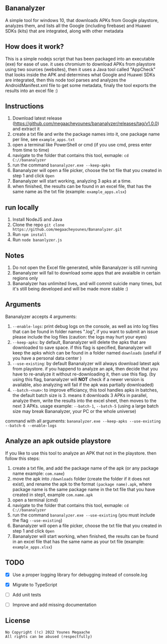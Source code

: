 ## Bananalyzer

A simple tool for windows 10, that downloads APKs from Google playstore, analyzes them, and lists all the Google (including firebase) and Huawei SDKs (kits) that are integrated, along with other metadata

## How does it work?

This is a simple nodejs script that has been packaged into an executable (exe) for ease of use. it uses chromium to download APKs from playstore using two sources (websites), then it uses a Java tool called "AppCheck" that looks inside the APK and determines what Google and Huawei SDKs are integrated, then this node tool parses and analyzes the AndroidManifest.xml file to get some metadata, finaly the tool exports the results into an excel file :)

## Instructions

1.  Download latest release (https://github.com/megaacheyounes/bananalyzer/releases/tag/v1.0.0) and extract it
2.  create a txt file and write the package names into it, one package name per line, see `example_apps.txt`
3.  open a terminal like PowerShell or cmd (if you use cmd, press enter from time to time)
4.  navigate to the folder that contains this tool, exmaple: `cd C://bananalyzer`    
5.  run the command `bananalyzer.exe --keep-apks`   
6.  Bananalyzer will open a file picker, choose the txt file that you created in step 1 and click `Open`   
7.  Bananalyzer will start working, analyzing 3 apks at a time. 
8.  when finished, the results can be found in an excel file, that has the same name as the txt file (example: `example_apps.xlsx`)

## run locally

1. Install NodeJS and Java
2. Clone the repo `git clone https://github.com/megaacheyounes/Bananalyzer.git`
3. Run `npm install`
4. Run `node bananlyzer.js`

## Notes

1.  Do not open the Excel file generated, while Bananalyzer is still running
2.  Bananalyzer will fail to download some apps that are avaialble in certain regions only       
3.  Bananalyzer has unlimited lives, and will commit suicide many times, but it's still being developed and will be made more stable :)  

## Arguments

Bananalyzer accepts 4 arguments: 
1.  `--enable-logs`: print debug logs on the console, as well as into log files that can be found in folder names ".log", if you want to submit an issue please include the log files  (caution: the logs may hurt your eyes)
2.  `--keep-apks`: by default, Bananalyzer will delete the apks that are downloaded to save space. if this flag is specified, Bananalyzer will keep the apks which can be found in a folder named `downloads` (useful if you have a personal data center )      
3.  `--use-existing`: by default Bananalyzer will always download latest apk from playstore. if you happend to analyze an apk, then decide that you have to re-analyze it without re-downloading it, then use this flag. (by using this flag, bananalyzer will **NOT** check if a newer version is available, also analyzing will fail if the apk was partially downloaded)
4.  `--batch-<num>`: to improve efficiancy, this tool handles apks in batches, the default batch size is 3. means it downloads 3 APKs in parallel, analyze them, write the results into the excel sheet, then moves to the next 3 APKs. usage example: `--batch-1`, `--batch-5` (using a large batch size may break Bananalyzer, your PC or the whole universe)

command with all arguments: `bananalyzer.exe --keep-apks --use-existing --batch-6 --enable-logs`

## Analyze an apk outside playstore

If you like to use this tool to analyze an APK that not in the playstore. then follow this steps:

1. create a txt file, and add the package name of the apk (or any package name example: `com.name`)
2. move the apk into `/downloads` folder (create the folder if it does not exist), and rename the apk to the format `(package name).apk`, where package name is the same package name in the txt file that you have created in step1, example `com.name.apk`
3. open a terminal (cmd)
4. navigate to the folder that contains this tool, exmaple: `cd C://bananalyzer`
5. run the command `bananalyzer.exe --use-existing` (you must include the flag `--use-existing`)
6. Bananalyzer will open a file picker, choose the txt file that you created in step 1 and click `Open`
7. Bananalyzer will start working, when finished, the results can be found in an excel file that has the same name as your txt file (example: `example_apps.xlsx`)

## TODO

- [x]   Use a proper logging library for debugging instead of console.log 
- [x]   Migrate to TypeScript 
- [ ]   Add unit tests
- [ ]   Improve and add missing documentation


## License

```
No Copyright (!c) 2022 Younes Megaache
All rights can be abused (respectfully)
```
